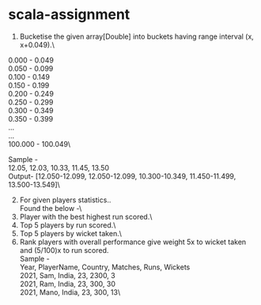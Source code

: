 # scala-assignment 

1. Bucketise the given array[Double] into buckets having range interval (x, x+0.049).\

0.000 - 0.049\
0.050 - 0.099\
0.100 - 0.149\
0.150 - 0.199\
0.200 - 0.249\
0.250 - 0.299\
0.300 - 0.349\
0.350 - 0.399\
...\
...\
100.000 - 100.049\


Sample -\
12.05, 12.03, 10.33, 11.45, 13.50\
Output- [12.050-12.099, 12.050-12.099, 10.300-10.349, 11.450-11.499, 13.500-13.549]\


2. For given players statistics..\
    Found the below -\
1. Player with the best highest run scored.\
2. Top 5 players by run scored.\
3. Top 5 players by wicket taken.\
4. Rank players with overall performance give weight 5x to wicket taken and (5/100)x to run scored.\
     Sample - \
Year, PlayerName, Country, Matches, Runs, Wickets\
2021, Sam, India, 23, 2300, 3\
2021, Ram, India, 23, 300, 30\
2021, Mano, India, 23, 300, 13\
